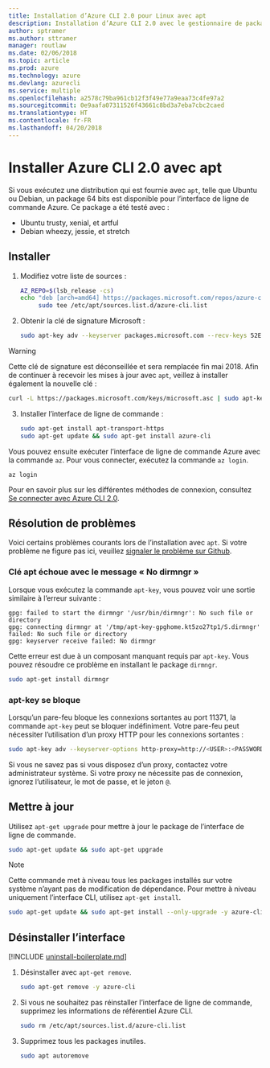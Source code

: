 ```yaml
---
title: Installation d’Azure CLI 2.0 pour Linux avec apt
description: Installation d’Azure CLI 2.0 avec le gestionnaire de package apt
author: sptramer
ms.author: sttramer
manager: routlaw
ms.date: 02/06/2018
ms.topic: article
ms.prod: azure
ms.technology: azure
ms.devlang: azurecli
ms.service: multiple
ms.openlocfilehash: a2578c79ba961cb12f3f49e77a9eaa73c4fe97a2
ms.sourcegitcommit: 0e9aafa07311526f43661c8bd3a7eba7cbc2caed
ms.translationtype: HT
ms.contentlocale: fr-FR
ms.lasthandoff: 04/20/2018
---
```

# <a name="install-azure-cli-20-with-apt"></a>Installer Azure CLI 2.0 avec apt

Si vous exécutez une distribution qui est fournie avec `apt`, telle que Ubuntu ou Debian, un package 64 bits est disponible pour l’interface de ligne de commande Azure. Ce package a été testé avec :

* Ubuntu trusty, xenial, et artful
* Debian wheezy, jessie, et stretch

## <a name="install"></a>Installer

1. Modifiez votre liste de sources :

     ```bash
     AZ_REPO=$(lsb_release -cs)
     echo "deb [arch=amd64] https://packages.microsoft.com/repos/azure-cli/ $AZ_REPO main" | \
          sudo tee /etc/apt/sources.list.d/azure-cli.list
     ```

2. Obtenir la clé de signature Microsoft :

   ```bash
   sudo apt-key adv --keyserver packages.microsoft.com --recv-keys 52E16F86FEE04B979B07E28DB02C46DF417A0893
   ```

  > [!WARNING]
  > Cette clé de signature est déconseillée et sera remplacée fin mai 2018. Afin de continuer à recevoir les mises à jour avec `apt`, veillez à installer également la nouvelle clé :
  > 
  > ```bash
  > curl -L https://packages.microsoft.com/keys/microsoft.asc | sudo apt-key add -
  > ``` 

3. Installer l’interface de ligne de commande :

   ```bash
   sudo apt-get install apt-transport-https
   sudo apt-get update && sudo apt-get install azure-cli
   ```

Vous pouvez ensuite exécuter l’interface de ligne de commande Azure avec la commande `az`. Pour vous connecter, exécutez la commande `az login`.

```azurecli
az login
```

Pour en savoir plus sur les différentes méthodes de connexion, consultez [Se connecter avec Azure CLI 2.0](authenticate-azure-cli.md).

## <a name="troubleshooting"></a>Résolution de problèmes

Voici certains problèmes courants lors de l’installation avec `apt`. Si votre problème ne figure pas ici, veuillez [signaler le problème sur Github](https://github.com/Azure/azure-cli/issues).

### <a name="apt-key-fails-with-no-dirmngr"></a>Clé apt échoue avec le message « No dirmngr »

Lorsque vous exécutez la commande `apt-key`, vous pouvez voir une sortie similaire à l’erreur suivante :

```output
gpg: failed to start the dirmngr '/usr/bin/dirmngr': No such file or directory
gpg: connecting dirmngr at '/tmp/apt-key-gpghome.kt5zo27tp1/S.dirmngr' failed: No such file or directory
gpg: keyserver receive failed: No dirmngr
```

Cette erreur est due à un composant manquant requis par `apt-key`. Vous pouvez résoudre ce problème en installant le package `dirmngr`.

```bash
sudo apt-get install dirmngr
```

### <a name="apt-key-hangs"></a>apt-key se bloque

Lorsqu’un pare-feu bloque les connexions sortantes au port 11371, la commande `apt-key` peut se bloquer indéfiniment. Votre pare-feu peut nécessiter l’utilisation d’un proxy HTTP pour les connexions sortantes :

```bash
sudo apt-key adv --keyserver-options http-proxy=http://<USER>:<PASSWORD>@<PROXY-HOST>:<PROXY-PORT>/ --keyserver packages.microsoft.com --recv-keys 52E16F86FEE04B979B07E28DB02C46DF417A0893
```

Si vous ne savez pas si vous disposez d’un proxy, contactez votre administrateur système. Si votre proxy ne nécessite pas de connexion, ignorez l’utilisateur, le mot de passe, et le jeton `@`.

## <a name="update"></a>Mettre à jour

Utilisez `apt-get upgrade` pour mettre à jour le package de l’interface de ligne de commande.

   ```bash
   sudo apt-get update && sudo apt-get upgrade
   ```

> [!NOTE]
> Cette commande met à niveau tous les packages installés sur votre système n’ayant pas de modification de dépendance.
> Pour mettre à niveau uniquement l’interface CLI, utilisez `apt-get install`.
> ```bash
> sudo apt-get update && sudo apt-get install --only-upgrade -y azure-cli
> ```

## <a name="uninstall"></a>Désinstaller l’interface

[!INCLUDE [uninstall-boilerplate.md](includes/uninstall-boilerplate.md)]

1. Désinstaller avec `apt-get remove`.

    ```bash
    sudo apt-get remove -y azure-cli
    ```

2. Si vous ne souhaitez pas réinstaller l’interface de ligne de commande, supprimez les informations de référentiel Azure CLI.

   ```bash
   sudo rm /etc/apt/sources.list.d/azure-cli.list
   ```

3. Supprimez tous les packages inutiles.

   ```bash
   sudo apt autoremove
   ```
